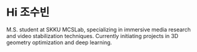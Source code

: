 # Hi 조수빈
M.S. student at SKKU MCSLab, specializing in immersive media research and video stabilization techniques. Currently initiating projects in 3D geometry optimization and deep learning.
